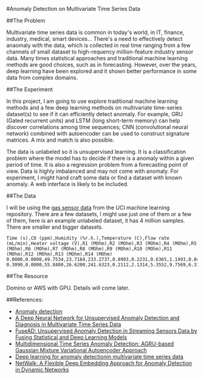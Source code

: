 #Anomaly Detection on Multivariate Time Series Data

##The Problem

Multivariate time series data is common in today's world, in IT, finance, industry, medical, smart devices... There's a need to effectively detect anaomaly with the data, which is collected in real time ranging from a few channels of small dataset to high-requency million-feature industry sensor data. Many times statistical approaches and traditional machine learning methods are good choices, such as in forecasting. However, over the years, deep learning have been explored and it shown better performance in some data from complex domains.

##The Experiment

In this project, I am going to use explore traditional machine learning methods and a few deep learning methods on multivariate time-series dataset(s) to see if it can efficiently detect anomaly. For example, GRU (Gated recurrent units) and LSTM (long short-term memory) can help discover correlations among time sequences; CNN (convolutional neural network) combined with autoencoder can be used to construct signature matrices. A mix and match is also possible.

The data is unlabeled so it is unsupervised learning. It is a classification problem where the model has to decide if there is a anomaly within a given period of time. It is also a regression problem from a forecasting point of view. Data is highly imbalanced and may not come with anomaly. For experiment, I might hand craft some data or find a dataset with known anomaly. A web interface is likely to be included.

##The Data

I will be using the [gas sensor data](https://archive.ics.uci.edu/ml/datasets/Gas+sensor+array+temperature+modulation) from the UCI machine learning repository. There are a few datasets, I might use just one of them or a few of them, here is an example unlabeled dataset, it has 4 million samples. There are smaller and bigger datasets.

```
Time (s),CO (ppm),Humidity (%r.h.),Temperature (C),Flow rate (mL/min),Heater voltage (V),R1 (MOhm),R2 (MOhm),R3 (MOhm),R4 (MOhm),R5 (MOhm),R6 (MOhm),R7 (MOhm),R8 (MOhm),R9 (MOhm),R10 (MOhm),R11 (MOhm),R12 (MOhm),R13 (MOhm),R14 (MOhm)
0.0000,0.0000,49.7534,23.7184,233.2737,0.8993,0.2231,0.6365,1.1493,0.8483,1.2534,1.4449,1.9906,1.3303,1.4480,1.9148,3.4651,5.2144,6.5806,8.6385
0.3090,0.0000,55.8400,26.6200,241.6323,0.2112,2.1314,5.3552,9.7569,6.3188,9.4472,10.5769,13.6317,21.9829,16.1902,24.2780,31.1014,34.7193,31.7505,41.9167
```

##The Resource

Domino or AWS with GPU. Details will come later.

##References:
- [Anomaly detection](https://en.wikipedia.org/wiki/Anomaly_detection)
- [A Deep Neural Network for Unsupervised Anomaly Detection and Diagnosis in Multivariate Time Series Data](https://arxiv.org/abs/1811.08055)
- [FuseAD: Unsupervised Anomaly Detection in Streaming Sensors Data by Fusing Statistical and Deep Learning Models](https://www.mdpi.com/1424-8220/19/11/2451/htm)
- [Multidimensional Time Series Anomaly Detection: AGRU-based Gaussian Mixture Variational Autoencoder Approach](http://proceedings.mlr.press/v95/guo18a/guo18a.pdf)
- [Deep learning for anomaly detectionin multivariate time series data](https://users.informatik.haw-hamburg.de/~ubicomp/arbeiten/master/assendorp.pdf)
- [NetWalk: A Flexible Deep Embedding Approach for Anomaly Detection in Dynamic Networks](https://www.researchgate.net/publication/329087157_A_Deep_Neural_Network_for_Unsupervised_Anomaly_Detection_and_Diagnosis_in_Multivariate_Time_Series_Data)